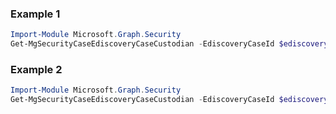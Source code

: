 ### Example 1
``` powershell
Import-Module Microsoft.Graph.Security
Get-MgSecurityCaseEdiscoveryCaseCustodian -EdiscoveryCaseId $ediscoveryCaseId -EdiscoveryCustodianId $ediscoveryCustodianId
```
### Example 2
``` powershell
Import-Module Microsoft.Graph.Security
Get-MgSecurityCaseEdiscoveryCaseCustodian -EdiscoveryCaseId $ediscoveryCaseId
```
